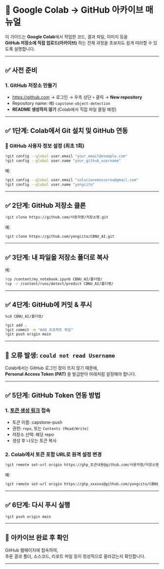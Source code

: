 
# 🚀 Google Colab → GitHub 아카이브 매뉴얼

이 가이드는 **Google Colab**에서 작업한 코드, 결과 파일, 이미지 등을  
**GitHub 저장소에 직접 업로드(아카이브)** 하는 전체 과정을 초보자도 쉽게 따라할 수 있도록 설명합니다.

---

## ✅ 사전 준비

### 1. GitHub 저장소 만들기
- https://github.com → 로그인 → 우측 상단 `+` 클릭 → **New repository**
- Repository name: 예) `capstone-object-detection`
- **README 생성하지 않기** (Colab에서 직접 파일 올릴 예정)

---

## ✅ 1단계: Colab에서 Git 설치 및 GitHub 연동

### 🔹 GitHub 사용자 정보 설정 (최초 1회)

```bash
!git config --global user.email "your_email@example.com"
!git config --global user.name "your_github_username"
```

예:
```bash
!git config --global user.email "solucionemoscorea@gmail.com"
!git config --global user.name "yongcito"
```

---

## ✅ 2단계: GitHub 저장소 클론

```bash
!git clone https://github.com/사용자명/저장소명.git
```

예:
```bash
!git clone https://github.com/yongcito/CBNU_AI.git
```

---

## ✅ 3단계: 내 파일을 저장소 폴더로 복사

예:
```bash
!cp /content/my_notebook.ipynb CBNU_AI/폴더명/
!cp -r /content/runs/detect/predict CBNU_AI/폴더명/
```

---

## ✅ 4단계: GitHub에 커밋 & 푸시

```bash
%cd CBNU_AI/폴더명/

!git add .
!git commit -m "Add 프로젝트 파일"
!git push origin main
```

---

## 🛑 오류 발생: `could not read Username`

Colab에서는 GitHub 로그인 창이 뜨지 않기 때문에,  
**Personal Access Token (PAT)** 을 발급받아 아래처럼 설정해야 합니다.

---

## ✅ 5단계: GitHub Token 연동 방법

### 1. [토큰 생성 링크](https://github.com/settings/tokens?type=beta) 접속
- 토큰 이름: capstone-push
- 권한: `repo`, 또는 `Contents (Read/Write)`
- 저장소 선택: 해당 repo
- 생성 후 나오는 토큰 복사

### 2. Colab에서 토큰 포함 URL로 원격 설정 변경

```bash
!git remote set-url origin https://ghp_토큰내용@github.com/사용자명/저장소명.git
```

예:
```bash
!git remote set-url origin https://ghp_xxxxxx@github.com/yongcito/CBNU_AI.git
```

---

## ✅ 6단계: 다시 푸시 실행

```bash
!git push origin main
```

---

## 🎉 아카이브 완료 후 확인

GitHub 웹페이지에 접속하여,  
추론 결과 폴더, 소스코드, 리포트 파일 등이 정상적으로 올라갔는지 확인합니다.

---
